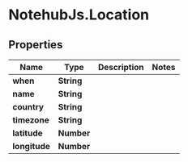# NotehubJs.Location

## Properties

Name | Type | Description | Notes
------------ | ------------- | ------------- | -------------
**when** | **String** |  | 
**name** | **String** |  | 
**country** | **String** |  | 
**timezone** | **String** |  | 
**latitude** | **Number** |  | 
**longitude** | **Number** |  | 


